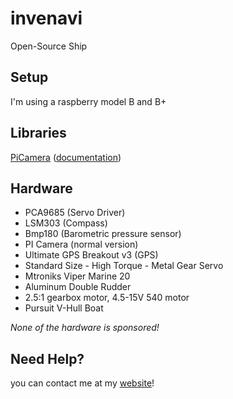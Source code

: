 invenavi
========

Open-Source Ship

Setup
--------
I'm using a raspberry model B and B+

Libraries
--------
[PiCamera][3] ([documentation][2])

Hardware
--------
 - PCA9685 (Servo Driver)
 - LSM303 (Compass)
 - Bmp180 (Barometric pressure sensor)
 - PI Camera (normal version)
 - Ultimate GPS Breakout v3 (GPS)
 - Standard Size - High Torque - Metal Gear Servo
 - Mtroniks Viper Marine 20
 - Aluminum Double Rudder
 - 2.5:1 gearbox motor, 4.5-15V 540 motor
 - Pursuit V-Hull Boat

*None of the hardware is sponsored!*

Need Help?
--------
you can contact me at my [website][1]!


  [1]: http://www.anvanza.be/
  [2]: http://picamera.readthedocs.org/
  [3]: https://github.com/waveform80/picamera/
